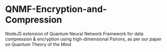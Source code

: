 # QNMF-Encryption-and-Compression
NodeJS extension of Quantum Neural Network Framework for data compression &amp; encryption using high-dimensional Psirons, as per our paper on Quantum Theory of the Mind
